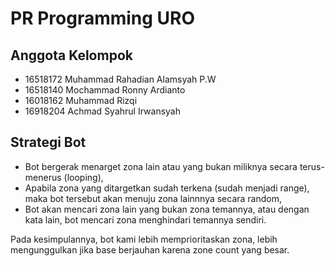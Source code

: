 # PR Programming URO
## Anggota Kelompok
- 16518172 Muhammad Rahadian Alamsyah P.W
- 16518140 Mochammad Ronny Ardianto 
- 16018162 Muhammad Rizqi 
- 16918204 Achmad Syahrul Irwansyah

## Strategi Bot
- Bot bergerak menarget zona lain atau yang bukan miliknya secara terus-menerus (looping),
- Apabila zona yang ditargetkan sudah terkena (sudah menjadi range), maka bot tersebut akan menuju zona lainnnya secara random,
- Bot akan mencari zona lain yang bukan zona temannya, atau dengan kata lain, bot mencari zona menghindari temannya sendiri.

Pada kesimpulannya, bot kami lebih memprioritaskan zona, lebih mengunggulkan jika base berjauhan karena zone count yang besar. 
